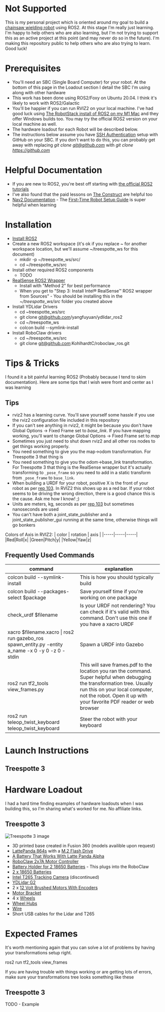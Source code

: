 # Not Supported
This is my personal project which is oriented around my goal to build a [chainsaw wielding robot](https://www.chriskohlhardt.com/forest-thinning-robots) using ROS2. At this stage I'm really just learning. I'm happy to help others who are also learning, but I'm not trying to support this as an active project at this point (and may never do so in the future). I'm making this repository public to help others who are also trying to learn. Good luck!

# Prerequisites

- You'll need an SBC (Single Board Computer) for your robot. At the bottom of this page in the Loadout section I detail the SBC I'm using along with other hardware
- This work has been done using ROS2/Foxy on Ubuntu 20.04. I think it's likely to work with ROS2/Galactic
- You'll be happier if you can run RVIZ2 on your local machine. I've had good luck using [The RobotStack install of ROS2 on my M1 Mac](https://github.com/RoboStack/ros-galactic) and they offer Windows builds too. You may try the official ROS2 version on your local machine as well. 
- The hardware loadout for each Robot will be described below. 
- The instructions below assume you have [SSH Authentication](https://docs.github.com/en/authentication/connecting-to-github-with-ssh) setup with GitHub on your SBC. If you don't want to do this, you can probably get away with replacing *git clone git@github.com* with *git clone https://github.com*

# Helpful Documentation

- If you are new to ROS2, you're best off starting with [the official ROS2 tutorials](https://docs.ros.org/en/foxy/Tutorials.html)
- I've also found that the paid lessons on [The Construct](https://www.theconstructsim.com) are helpful too
- [Nav2 Documentation](https://navigation.ros.org) - The [First-Time Robot Setup Guide](https://navigation.ros.org/setup_guides/index.html) is super helpful when learning

# Installation

- [Install ROS2](https://docs.ros.org/en/foxy/Installation.html)
- Create a new ROS2 workspace (it's ok if you replace ~ for another workspace location, but we'll assume ~/treespotte_ws for this document)
  - mkdir -p ~/treespotte_ws/src/
  - cd ~/treespotte_ws/src
- Install other required ROS2 components
  - TODO 
- [RealSense ROS2 Wrapper](https://github.com/IntelRealSense/realsense-ros/tree/ros2) 
  - Install with "Method 2" for best performance
  - When you get to "Step 3: Install Intel® RealSense™ ROS2 wrapper from Sources" - You should be installing this in the *~/treespotte_ws/src* folder you created above
- Install YDLidar Drivers
  - cd ~treespotte_ws/src
  - git clone git@github.com/yangfuyuan/ydlidar_ros2
  - cd ~/treespotte_ws
  - colcon build --symlink-install 
- Install RoboClaw drivers
  - cd ~/treespotte_ws/src
  - git clone git@github.com:KohlhardtC/roboclaw_ros.git

# Tips & Tricks

I found it a bit painful learning ROS2 (Probably because I tend to skim documentation). Here are some tips that I wish were front and center as I was learning

## Tips

- rviz2 has a learning curve. You'll save yourself some hassle if you use the rviz2 configuration file included in this repository
- If you can't see anything in rviz2, it might be because you don't have Global Options -> Fixed Frame set to *base_link*. If you have mapping working, you'll want to change Global Options -> Fixed Frame set to *map*
- Sometimes you just need to shut down rviz2 and all other ros nodes to get things working properly. 
- You need something to give you the map->odom transformation. For Treespotte 3 that thing is 
- You need something to give you the odom->base_link transformation. For Treespotte 3 that thing is the RealSense wrapper but it's actually transforming to `_pose_frame` so you need to add in a static transform from `_pose_frame` to `base_link`.  
- When building a URDF for your robot, positive X is the front of your robot as per [rep 103](https://www.ros.org/reps/rep-0103.html). In RVIZ2 this shows up as a red bar. If your robot seems to be driving the wrong direction, there is a good chance this is the cause. Ask me how I know! ;)
- Units are meters, kg, seconds as per [rep 103](https://www.ros.org/reps/rep-0103.html) but sometimes nanoseconds are used
- You can't have both a joint_state_publisher and a joint_state_publisher_gui running at the same time, otherwise things will go bonkers


Colors of Axis in RVIZ2:
| color | rotation | axis |
|-----|-----|-----|
|Red|Roll|x|
|Green|Pitch|y|
|Yellow|Yaw|z|

## Frequently Used Commands

| command | explanation |
|--------|------------|
| colcon build --symlink-install | This is how you should typically build |
| colcon build --packages-select $package | Save yourself time if you're working on one package |
| check_urdf $filename | Is your URDF not rendering? You can check if it's valid with this command. Don't use this one if you have a xacro URDF |
| xacro $filename.xacro \| ros2 run gazebo_ros spawn_entity.py -entity a_name -x 0 -y 0 -z 0 -stdin | Spawn a URDF into Gazebo |
| ros2 run tf2_tools view_frames.py | This will save frames.pdf to the location you ran the command. Super helpful when debugging the transformation tree. Usually run this on your local computer, not the robot. Open it up with your favorite PDF reader or web browser |
| ros2 run teleop_twist_keyboard teleop_twist_keyboard | Steer the robot with your keyboard |

# Launch Instructions

## Treespotte 3

# Hardware Loadout

I had a hard time finding examples of hardware loadouts when I was building this, so I'm sharing what's worked for me. No affiliate links. 

## Treespotte 3

![Treespotte 3 image](https://images.squarespace-cdn.com/content/v1/5e94fa70eb55292a277cc50a/f9326c01-3478-4c79-aa75-34e213347d10/IMG_0231.jpeg)

- 3D printed base created in Fusion 360 (models availible upon request)
- [LattePanda 864s](https://www.lattepanda.com/products/lattepanda-alpha-864s.html) with a [M.2 Flash Drive](https://www.amazon.com/gp/product/B08GL575DB/ref=ppx_yo_dt_b_search_asin_title?ie=UTF8&th=1)
- [A Battery That Works With Latte Panda Alpha](https://www.youtube.com/watch?v=q9cP0_2gwfs) 
- [RoboClaw 2x7A Motor Controller](https://www.basicmicro.com/Roboclaw-2x7A-Motor-Controller_p_55.html)
- [Battery Holder for 2 18650 Batteries](https://www.amazon.com/Ltvystore-Plastic-Battery-Batteries-Container/dp/B08MWMJ179/ref=sr_1_3?crid=3OOQFMPHI0LB6&keywords=2x%2B18650%2Bbattery%2Bholder&qid=1646693678&sprefix=2x18650%2Bbattery%2Bholder%2Caps%2C166&sr=8-3&th=1) - This plugs into the RoboClaw
- [2 x 18650 Batteries](https://www.batteryjunction.com)
- [Intel T265 Tracking Camera](https://www.intelrealsense.com/tracking-camera-t265/) (discontinued)
- [YDLidar G2](https://www.ydlidar.com/products/view/1.html)
- 2 x [12 Volt Brushed Motors With Encoders](https://www.robotshop.com/en/12v-dc-motor-251rpm-encoder.html)
- [Motor Bracket](https://www.robotshop.com/en/pololu-37d-mm-metal-gearmotor-bracket.html)
- 4 x [Wheels](https://www.robotshop.com/en/pololu-wheel-90-10mm-black-pair.html)
- [Wheel Hubs](https://www.robotshop.com/en/pololu-universal-aluminum-6mm-mounting-hubs-4-40.html)
- [Wire](https://www.amazon.com/gp/product/B088KQFHV7/ref=ppx_yo_dt_b_asin_title_o05_s00?ie=UTF8&psc=1)
- Short USB cables for the Lidar and T265

# Expected Frames

It's worth mentioning again that you can solve a lot of problems by having your transformations setup right. 

ros2 run tf2_tools view_frames

If you are having trouble with things working or are getting lots of errors, make sure your transformations tree looks something like these

## Treespotte 3

TODO - Example


